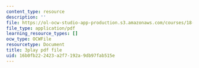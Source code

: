 ```yaml
---
content_type: resource
description: ''
file: https://ol-ocw-studio-app-production.s3.amazonaws.com/courses/18-01sc-single-variable-calculus-fall-2010/16b0fb222423a2f7192a9db97fab515e_ELWqePHYjCk.pdf
file_type: application/pdf
learning_resource_types: []
ocw_type: OCWFile
resourcetype: Document
title: 3play pdf file
uid: 16b0fb22-2423-a2f7-192a-9db97fab515e
---
```

